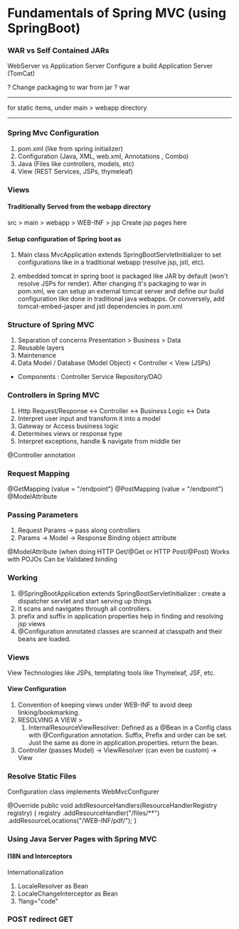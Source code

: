 # Fundamentals of Spring MVC (using SpringBoot)

### WAR vs Self Contained JARs
WebServer vs Application Server
Configure a build Application Server (TomCat)

? Change packaging to war from jar ?
<packaging>war</packaging>

-----
for static items, under main > webapp directory

----
### Spring Mvc Configuration

1. pom.xml (like from spring initializer)
2. Configuration (Java, XML, web.xml, Annotations , Combo)
3. Java (Files like controllers, models, etc)
4. View (REST Services, JSPs, thymeleaf)

### Views

####  Traditionally Served from the webapp directory
src > main > webapp > WEB-INF > jsp
Create jsp pages here

#### Setup configuration of Spring boot as
1. Main class MvcApplication extends SpringBootServletInitializer 
to set configurations like in a traditional webapp
(resolve jsp, jstl, etc).
   
2. embedded tomcat in spring boot is packaged like JAR by default (won't resolve JSPs for render). After changing
it's packaging to war in pom.xml, we can setup an external tomcat server and define our
   build configuration like done in traditional java webapps.
   Or conversely, add tomcat-embed-jasper and jstl dependencies in pom.xml


### Structure of Spring MVC
1. Separation of concerns
Presentation > Business > Data
2. Reusable layers
3. Maintenance
4. Data Model / Database (Model Object) < Controller < View (JSPs)

* Components : Controller Service Repository/DAO

### Controllers in Spring MVC
1. Http Request/Response <-> Controller <-> Business Logic <-> Data
2. Interpret user input and transform it into a model
3. Gateway or Access business logic
4. Determines views or response type
5. Interpret exceptions, handle & navigate from middle tier

@Controller annotation
### Request Mapping
@GetMapping (value = "/endpoint")
@PostMapping (value = "/endpoint")
@ModelAttribute

### Passing Parameters

1. Request Params -> pass along controllers
2. Params -> Model -> Response
Binding object attribute
   
@ModelAttribute (when doing HTTP Get/@Get or HTTP Post/@Post)
Works with POJOs
Can be Validated binding

### Working
1. @SpringBootApplication extends SpringBootServletInitializer : create a dispatcher servlet and start serving up things
2. It scans and navigates through all controllers.
3. prefix and suffix in application properties help in finding and resolving jsp views
4. @Configuration annotated classes are scanned at classpath and their beans are
   loaded.

### Views
View Technologies like JSPs, templating tools like Thymeleaf, JSF, etc.
#### View Configuration
1. Convention of keeping views under WEB-INF to avoid deep linking/bookmarking.
2. RESOLVING A VIEW >
   1. InternalResourceViewResolver: Defined as a @Bean in a Config class with 
      @Configuration annotation. Suffix, Prefix and order can be set.
      Just the same as done in application.properties.
      return the bean.
3. Controller (passes Model) -> ViewResolver (can even be custom) -> View

### Resolve Static Files

Configuration class implements WebMvcConfigurer

@Override
public void addResourceHandlers(ResourceHandlerRegistry registry) {
   registry
      .addResourceHandler("/files/**")
      .addResourceLocations("/WEB-INF/pdf/");
}

### Using Java Server Pages with Spring MVC
#### I18N and Interceptors
Internationalization   
1. LocaleResolver as Bean
2. LocaleChangeInterceptor as Bean
3. ?lang="code"

### POST redirect GET
